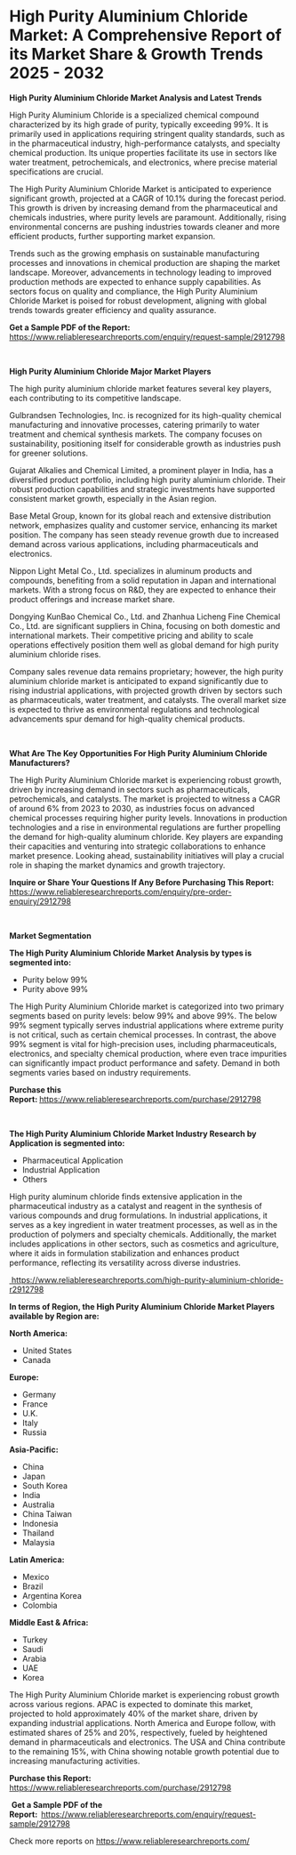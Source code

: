 <p><h1>High Purity Aluminium Chloride Market: A Comprehensive Report of its Market Share & Growth Trends 2025 - 2032</h1></p><p><strong>High Purity Aluminium Chloride Market Analysis and Latest Trends</strong></p>
<p><p>High Purity Aluminium Chloride is a specialized chemical compound characterized by its high grade of purity, typically exceeding 99%. It is primarily used in applications requiring stringent quality standards, such as in the pharmaceutical industry, high-performance catalysts, and specialty chemical production. Its unique properties facilitate its use in sectors like water treatment, petrochemicals, and electronics, where precise material specifications are crucial.</p><p>The High Purity Aluminium Chloride Market is anticipated to experience significant growth, projected at a CAGR of 10.1% during the forecast period. This growth is driven by increasing demand from the pharmaceutical and chemicals industries, where purity levels are paramount. Additionally, rising environmental concerns are pushing industries towards cleaner and more efficient products, further supporting market expansion. </p><p>Trends such as the growing emphasis on sustainable manufacturing processes and innovations in chemical production are shaping the market landscape. Moreover, advancements in technology leading to improved production methods are expected to enhance supply capabilities. As sectors focus on quality and compliance, the High Purity Aluminium Chloride Market is poised for robust development, aligning with global trends towards greater efficiency and quality assurance.</p></p>
<p><strong>Get a Sample PDF of the Report:&nbsp;</strong> <a href="https://www.reliableresearchreports.com/enquiry/request-sample/2912798?utm_campaign=3070&utm_medium=2&utm_source=Github&utm_content=ia&utm_term=12032025&utm_id=high-purity-aluminium-chloride">https://www.reliableresearchreports.com/enquiry/request-sample/2912798</a></p>
<p>&nbsp;</p>
<p><strong>High Purity Aluminium Chloride Major Market Players</strong></p>
<p><p>The high purity aluminium chloride market features several key players, each contributing to its competitive landscape. </p><p>Gulbrandsen Technologies, Inc. is recognized for its high-quality chemical manufacturing and innovative processes, catering primarily to water treatment and chemical synthesis markets. The company focuses on sustainability, positioning itself for considerable growth as industries push for greener solutions.</p><p>Gujarat Alkalies and Chemical Limited, a prominent player in India, has a diversified product portfolio, including high purity aluminium chloride. Their robust production capabilities and strategic investments have supported consistent market growth, especially in the Asian region.</p><p>Base Metal Group, known for its global reach and extensive distribution network, emphasizes quality and customer service, enhancing its market position. The company has seen steady revenue growth due to increased demand across various applications, including pharmaceuticals and electronics.</p><p>Nippon Light Metal Co., Ltd. specializes in aluminum products and compounds, benefiting from a solid reputation in Japan and international markets. With a strong focus on R&D, they are expected to enhance their product offerings and increase market share.</p><p>Dongying KunBao Chemical Co., Ltd. and Zhanhua Licheng Fine Chemical Co., Ltd. are significant suppliers in China, focusing on both domestic and international markets. Their competitive pricing and ability to scale operations effectively position them well as global demand for high purity aluminium chloride rises.</p><p>Company sales revenue data remains proprietary; however, the high purity aluminium chloride market is anticipated to expand significantly due to rising industrial applications, with projected growth driven by sectors such as pharmaceuticals, water treatment, and catalysts. The overall market size is expected to thrive as environmental regulations and technological advancements spur demand for high-quality chemical products.</p></p>
<p>&nbsp;</p>
<p><strong>What Are The Key Opportunities For High Purity Aluminium Chloride Manufacturers?</strong></p>
<p><p>The High Purity Aluminium Chloride market is experiencing robust growth, driven by increasing demand in sectors such as pharmaceuticals, petrochemicals, and catalysts. The market is projected to witness a CAGR of around 6% from 2023 to 2030, as industries focus on advanced chemical processes requiring higher purity levels. Innovations in production technologies and a rise in environmental regulations are further propelling the demand for high-quality aluminum chloride. Key players are expanding their capacities and venturing into strategic collaborations to enhance market presence. Looking ahead, sustainability initiatives will play a crucial role in shaping the market dynamics and growth trajectory.</p></p>
<p><strong>Inquire or Share Your Questions If Any Before Purchasing This Report:</strong> <a href="https://www.reliableresearchreports.com/enquiry/pre-order-enquiry/2912798?utm_campaign=3070&utm_medium=2&utm_source=Github&utm_content=ia&utm_term=12032025&utm_id=high-purity-aluminium-chloride">https://www.reliableresearchreports.com/enquiry/pre-order-enquiry/2912798</a></p>
<p>&nbsp;</p>
<p><strong>Market Segmentation</strong></p>
<p><strong>The High Purity Aluminium Chloride Market Analysis by types is segmented into:</strong></p>
<p><ul><li>Purity below 99%</li><li>Purity above 99%</li></ul></p>
<p><p>The High Purity Aluminium Chloride market is categorized into two primary segments based on purity levels: below 99% and above 99%. The below 99% segment typically serves industrial applications where extreme purity is not critical, such as certain chemical processes. In contrast, the above 99% segment is vital for high-precision uses, including pharmaceuticals, electronics, and specialty chemical production, where even trace impurities can significantly impact product performance and safety. Demand in both segments varies based on industry requirements.</p></p>
<p><strong>Purchase this Report:&nbsp;</strong><a href="https://www.reliableresearchreports.com/purchase/2912798?utm_campaign=3070&utm_medium=2&utm_source=Github&utm_content=ia&utm_term=12032025&utm_id=high-purity-aluminium-chloride">https://www.reliableresearchreports.com/purchase/2912798</a></p>
<p>&nbsp;</p>
<p><strong>The High Purity Aluminium Chloride Market Industry Research by Application is segmented into:</strong></p>
<p><ul><li>Pharmaceutical Application</li><li>Industrial Application</li><li>Others</li></ul></p>
<p><p>High purity aluminum chloride finds extensive application in the pharmaceutical industry as a catalyst and reagent in the synthesis of various compounds and drug formulations. In industrial applications, it serves as a key ingredient in water treatment processes, as well as in the production of polymers and specialty chemicals. Additionally, the market includes applications in other sectors, such as cosmetics and agriculture, where it aids in formulation stabilization and enhances product performance, reflecting its versatility across diverse industries.</p></p>
<p><a href="https://www.reliableresearchreports.com/high-purity-aluminium-chloride-r2912798?utm_campaign=3070&utm_medium=2&utm_source=Github&utm_content=ia&utm_term=12032025&utm_id=high-purity-aluminium-chloride">&nbsp;https://www.reliableresearchreports.com/high-purity-aluminium-chloride-r2912798</a></p>
<p><strong>In terms of Region, the High Purity Aluminium Chloride Market Players available by Region are:</strong></p>
<p>
    <p> <strong> North America: </strong>
        <ul>
            <li>United States</li>
            <li>Canada</li>
        </ul>
        </p> 
    <p> <strong> Europe: </strong>
        <ul>
            <li>Germany</li>
            <li>France</li>
            <li>U.K.</li>
            <li>Italy</li>
            <li>Russia</li>
        </ul>
        </p> 
    <p> <strong> Asia-Pacific: </strong>
        <ul>
            <li>China</li>
            <li>Japan</li>
            <li>South Korea</li>
            <li>India</li>
            <li>Australia</li>
            <li>China Taiwan</li>
            <li>Indonesia</li>
            <li>Thailand</li>
            <li>Malaysia</li>
        </ul>
        </p> 
    <p> <strong> Latin America: </strong>
        <ul>
            <li>Mexico</li>
            <li>Brazil</li>
            <li>Argentina Korea</li>
            <li>Colombia</li>
        </ul>
        </p> 
    <p> <strong> Middle East & Africa: </strong>
        <ul>
            <li>Turkey</li>
            <li>Saudi</li>
            <li>Arabia</li>
            <li>UAE</li>
            <li>Korea</li>
        </ul>
    </p>
    </p>
<p><p>The High Purity Aluminium Chloride market is experiencing robust growth across various regions. APAC is expected to dominate this market, projected to hold approximately 40% of the market share, driven by expanding industrial applications. North America and Europe follow, with estimated shares of 25% and 20%, respectively, fueled by heightened demand in pharmaceuticals and electronics. The USA and China contribute to the remaining 15%, with China showing notable growth potential due to increasing manufacturing activities.</p></p>
<p><strong>Purchase this Report: </strong><a href="https://www.reliableresearchreports.com/purchase/2912798?utm_campaign=3070&utm_medium=2&utm_source=Github&utm_content=ia&utm_term=12032025&utm_id=high-purity-aluminium-chloride">https://www.reliableresearchreports.com/purchase/2912798</a></p>
<p>&nbsp;<strong>Get a Sample PDF of the Report:&nbsp;&nbsp;</strong><a href="https://www.reliableresearchreports.com/enquiry/request-sample/2912798?utm_campaign=3070&utm_medium=2&utm_source=Github&utm_content=ia&utm_term=12032025&utm_id=high-purity-aluminium-chloride">https://www.reliableresearchreports.com/enquiry/request-sample/2912798</a></p>
<p><strong></strong></p>
<p>Check more reports on <a href="https://www.reliableresearchreports.com/?utm_campaign=3070&utm_medium=2&utm_source=Github&utm_content=ia&utm_term=12032025&utm_id=high-purity-aluminium-chloride">https://www.reliableresearchreports.com/</a></p>